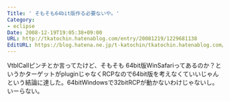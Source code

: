 ```yaml
---
Title: ' そもそも64bit版作る必要ないや。'
Category:
- eclipse
Date: 2008-12-19T19:05:38+09:00
URL: http://tkatochin.hatenablog.com/entry/20081219/1229681138
EditURL: https://blog.hatena.ne.jp/t-katochin/tkatochin.hatenablog.com/atom/entry/6653586347154754353
---
```



VtblCallピンチとか言ってたけど、そもそも 64bit版WinSafariってあるのか？というかターゲットがpluginじゃなくRCPなので64bit版を考えなくていいじゃんという結論に達した。64bitWindowsで32bitRCPが動かないわけじゃないし。いーらない。
